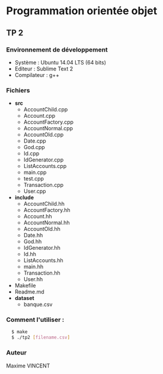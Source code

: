 Programmation orientée objet
============================

## TP 2

### Environnement de développement
  - Système : Ubuntu 14.04 LTS (64 bits)
  - Editeur : Sublime Text 2
  - Compilateur : g++

### Fichiers
  - **src**
    - AccountChild.cpp
    - Account.cpp
    - AccountFactory.cpp
    - AccountNormal.cpp
    - AccountOld.cpp
    - Date.cpp
    - God.cpp
    - Id.cpp
    - IdGenerator.cpp
    - ListAccounts.cpp
    - main.cpp
    - test.cpp
    - Transaction.cpp
    - User.cpp
  - **include**
    - AccountChild.hh
    - AccountFactory.hh
    - Account.hh
    - AccountNormal.hh
    - AccountOld.hh
    - Date.hh
    - God.hh
    - IdGenerator.hh
    - Id.hh
    - ListAccounts.hh
    - main.hh
    - Transaction.hh
    - User.hh
  - Makefile
  - Readme.md
  - **dataset**
    - banque.csv

### Comment l'utiliser :
```bash
  $ make
  $ ./tp2 [filename.csv]
```

### Auteur
Maxime VINCENT
